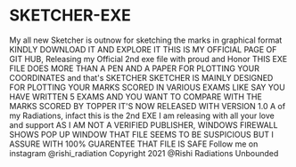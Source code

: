 # SKETCHER-EXE
My all new Sketcher is outnow for sketching the marks in graphical format
KINDLY DOWNLOAD IT AND EXPLORE IT
THIS IS MY OFFICIAL PAGE OF GIT HUB, Releasing my Official 2nd exe file with proud and Honor
THIS EXE FILE DOES MORE THAN A PEN AND A PAPER FOR PLOTTING YOUR COORDINATES and that's SKETCHER
SKETCHER IS MAINLY DESIGNED FOR PLOTTING YOUR MARKS SCORED IN VARIOUS EXAMS LIKE SAY YOU HAVE WRITTEN 5 EXAMS AND YOU WANT TO COMPARE WITH THE MARKS SCORED BY TOPPER 
IT'S NOW RELEASED WITH VERSION 1.0 A of my Radiations, infact this is the 2nd EXE I am releasing with all your love and support
AS I AM NOT A VERIFIED PUBLISHER, WINDOWS FIREWALL SHOWS POP UP WINDOW THAT FILE SEEMS TO BE SUSPICIOUS BUT I ASSURE WITH 100% GUARENTEE THAT FILE IS SAFE
Follow me on instagram @rishi_radiation
Copyright 2021 @Rishi Radiations Unbounded
